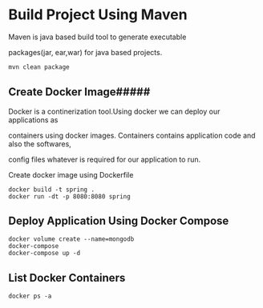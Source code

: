 # Build Project Using Maven

Maven is java based build tool to generate executable 

packages(jar, ear,war) for java based projects.

```bash
mvn clean package
```

## Create Docker Image#####
Docker is a continerization tool.Using docker we can deploy our applications as 

containers using docker images. Containers contains application code and also the softwares,

config files whatever is required for our application to run.

Create docker image using Dockerfile


```docker
docker build -t spring .
docker run -dt -p 8080:8080 spring
```

## Deploy Application Using Docker Compose 

```docker network create springappnetwork
docker volume create --name=mongodb
docker-compose 
docker-compose up -d 
```

## List Docker Containers
```docker
docker ps -a
```

